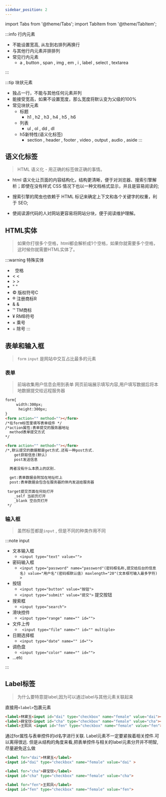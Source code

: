 ```yaml
---
sidebar_position: 2
---
```

import Tabs from '@theme/Tabs';
import TabItem from '@theme/TabItem';



:::info 行内元素
- 不能设置宽高, 从左到右排列再换行
- 与其他行内元素并排排列
- 常见行内元素
  - a , button , span , img , em , i , label , select , textarea



:::

:::tip 块状元素
- 独占一行，不能与其他任何元素并列
- 能接受宽高，如果不设置宽度，那么宽度将默认变为父级的100%
- 常见块状元素
  - 标题
    - h1 , h2 , h3 , h4 , h5 , h6
  - 列表
    - ul , ol , dd , dl
  - h5新特性(语义化标签)
    - section , header , footer , video , output , audio , aside
:::


## 语义化标签

> HTML 语义化 - 用正确的标签做正确的事情。

- html 语义化让页面的内容结构化，结构更清晰，便于对浏览器、搜索引擎解析；即使在没有样式 CSS 情况下也以一种文档格式显示，并且是容易阅读的;

- 搜索引擎的爬虫也依赖于 HTML 标记来确定上下文和各个关键字的权重，利于 SEO;

- 使阅读源代码的人对网站更容易将网站分块，便于阅读维护理解。

## HTML实体
> 如果你打很多个空格，html都会解析成1个空格，如果你就需要多个空格，这时候你就需要HTML实体了。

:::warning 特殊实体
- &nbsp;	空格
- &lt;	<
- &gt;	>
- &quot;	"
- &copy;	版权符号C
- &reg;	注册商标R
- &amp;	 &
- &trade;	TM商标
- &yen;	RMB符号
- &times;	乘号
- &divide;	除号
:::


## 表单和输入框
> `form` `input` 是网站中交互占比最多的元素

### 表单
> 前端收集用户信息会用到表单
网页前端展示填写内容,用户填写数据后将本地数据提交给远程服务器

```html
form{
	 width:300px;
      height:300px;
}	
<form action="" method=""></form>
/*在form标签里填写表单组件 */
/*action属性:表单提交的服务器地址 
  method表单提交方式
*/

<form action="" method=""></form>
/*,默认提交的数据都是get方式.还有一种post方式.
	get获取信息(默认)
	post发送信息

  两者没有什么本质上的区别.
 
  get:表单数据会附加在地址栏上
  post:表单数据会包含在服务器的体内发送给服务器
	 
 target提交页面在何处打开
	_self 当前页打开
    _blank 空白页打开
 */

```

### 输入框
> 虽然标签都是`input` , 但是不同的种类作用不同

:::note input

- 文本输入框
  - `<input type="text" value="">`
- 密码输入框
  - `<input type="password" name="password"(密码框名称,提交给后台的信息名) value="用户名"(密码框默认值) maxlength="20"(文本框可输入最多字符) >`
- 按钮
  - `<input type="button" value="按钮">`
  - `<input type="submit" value="提交">` 提交按钮
- 搜索框
  - `<input type="search">`
- 滑块控件
  - `<input type="range" name="" id="">`
- 文件上传
  - ` <input type="file" name="" id="" multiple>`
- 日期选择框
  - `<input type="date" name="" id="">`
- 调色盘
  - `<input type="color" name="" id="">`
- ...etc

:::

## Label标签
> 为什么要特意提label,因为可以通过label与其他元素关联起来

<Tabs>
<TabItem value="html1" label="隐式">

直接用`<label>`包裹元素

```html {1}
<label>林黛玉<input id="dai" type="checkbox" name="female" value="dai"></label>
<label>薛宝钗<input id="cha" type="checkbox" name="female" value="cha"></label>
<label>王熙凤 <input id="fen" type="checkbox" name="female" value="fen"></label>
```

</TabItem>
<TabItem value="html2" label="显式">

通过for属性与表单控件的id名字进行关联.
Label元素不一定要紧挨着相关控件.可以离得很远.
但是从结构的角度来看,把表单控件与相关的label元素分开并不明智,尽量避免这么做

```html {1-2}
<label for="dai">林黛玉</label>
<input id="dai" type="checkbox" name="female" value="dai" >

<label for="cha">薛宝钗</label>
<input id="cha" type="checkbox" name="female" value="cha">

<label for="fen">王熙凤</label>
<input id="fen" type="checkbox" name="female" value="fen">
```

</TabItem>

</Tabs>